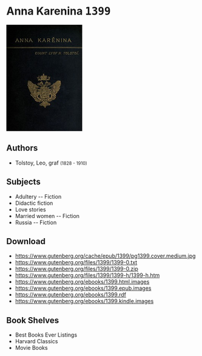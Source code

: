# Anna Karenina <kbd>1399</kbd>

![](./cover.medium.jpg "")

## Authors


 - Tolstoy, Leo, graf <small>(1828 - 1910)</small>

## Subjects


 - Adultery -- Fiction
 - Didactic fiction
 - Love stories
 - Married women -- Fiction
 - Russia -- Fiction

## Download


 - https://www.gutenberg.org/cache/epub/1399/pg1399.cover.medium.jpg
 - https://www.gutenberg.org/files/1399/1399-0.txt
 - https://www.gutenberg.org/files/1399/1399-0.zip
 - https://www.gutenberg.org/files/1399/1399-h/1399-h.htm
 - https://www.gutenberg.org/ebooks/1399.html.images
 - https://www.gutenberg.org/ebooks/1399.epub.images
 - https://www.gutenberg.org/ebooks/1399.rdf
 - https://www.gutenberg.org/ebooks/1399.kindle.images

## Book Shelves


 - Best Books Ever Listings
 - Harvard Classics
 - Movie Books
